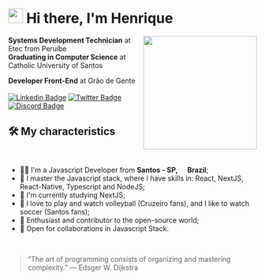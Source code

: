 <h1><img src="https://emojis.slackmojis.com/emojis/images/1570211625/6611/wave-animated.gif?1570211625" width="30"/> Hi there, I'm Henrique </h1>
<img align='right' src="https://media.giphy.com/media/M9gbBd9nbDrOTu1Mqx/giphy.gif" width="230">

**Systems Development Technician** at Etec from Peruíbe
<br>
**Graduating in Computer Science** at Catholic University of Santos
<br>

**Developer Front-End** at Grão de Gente
<br><br>
[![Linkedin Badge](https://img.shields.io/badge/-LinkedIn-0e76a8?style=flat&logo=Linkedin&logoColor=white)](https://www.linkedin.com/in/henrique-martins-03436/)
[![Twitter Badge](https://img.shields.io/badge/-Twitter-00acee?style=flat&logo=Twitter&logoColor=white)](https://twitter.com/hmartinsdev)
[![Discord Badge](https://img.shields.io/badge/Discord-7289DA?style=flat&logo=discord&logoColor=white)](https://henriquinhodosgame#0633)


## 🛠 My characteristics

<br>
<ul>
  <li>🧑‍💻 I'm a Javascript Developer from <b>Santos - SP, <img src="https://publicdomainvectors.org/photos/brasil_flag.png" width="13"/> Brazil</b>;</li>
  <li>💾 I master the Javascript stack, where I have skills in: React, NextJS, React-Native, Typescript and NodeJS;</li>
  <li>📖 I'm currently studying NextJS;</li>
  <li>🥰 I love to play and watch volleyball (Cruzeiro fans), and I like to watch soccer (Santos fans);</li>
  <li>🚀 Enthusiast and contributor to the open-source world;</li>
  <li>🤝 Open for collaborations in Javascript Stack.</li>
</ul>
<br>

> “The art of programming consists of organizing and mastering complexity.”
― Edsger W. Dijkstra

<br>

